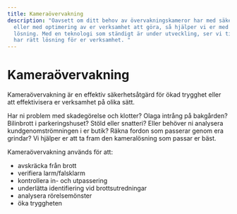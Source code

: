 ```yaml
---
title: Kameraövervakning
description: "Oavsett om ditt behov av övervakningskameror har med säkerhet
  eller med optimering av er verksamhet att göra, så hjälper vi er med rätt
  lösning. Med en teknologi som ständigt är under utveckling, ser vi till att ni
  har rätt lösning för er verksamhet. "
---
```

# Kameraövervakning

Kameraövervakning är en effektiv säkerhetsåtgärd för ökad trygghet eller att effektivisera er verksamhet på olika sätt. 

Har ni problem med skadegörelse och klotter? Olaga intrång på bakgården? Bilinbrott i parkeringshuset? Stöld eller snatteri? Eller behöver ni analysera kundgenomströmningen i er butik? Räkna fordon som passerar genom era grindar? Vi hjälper er att ta fram den kameralösning som passar er bäst.

Kameraövervakning används för att:

* avskräcka från brott
* verifiera larm/falsklarm
* kontrollera in- och utpassering
* underlätta identifiering vid brottsutredningar
* analysera rörelsemönster
* öka tryggheten